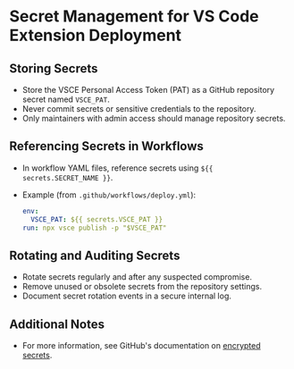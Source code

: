 # Secret Management for VS Code Extension Deployment

## Storing Secrets

- Store the VSCE Personal Access Token (PAT) as a GitHub repository secret named `VSCE_PAT`.
- Never commit secrets or sensitive credentials to the repository.
- Only maintainers with admin access should manage repository secrets.

## Referencing Secrets in Workflows

- In workflow YAML files, reference secrets using `${{ secrets.SECRET_NAME }}`.
- Example (from `.github/workflows/deploy.yml`):

  ```yaml
  env:
    VSCE_PAT: ${{ secrets.VSCE_PAT }}
  run: npx vsce publish -p "$VSCE_PAT"
  ```

## Rotating and Auditing Secrets

- Rotate secrets regularly and after any suspected compromise.
- Remove unused or obsolete secrets from the repository settings.
- Document secret rotation events in a secure internal log.

## Additional Notes

- For more information, see GitHub's documentation on [encrypted secrets](https://docs.github.com/en/actions/security-guides/encrypted-secrets).
